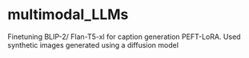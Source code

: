 # multimodal_LLMs
Finetuning BLIP-2/ Flan-T5-xl for caption generation PEFT-LoRA. Used synthetic images generated using a diffusion model
